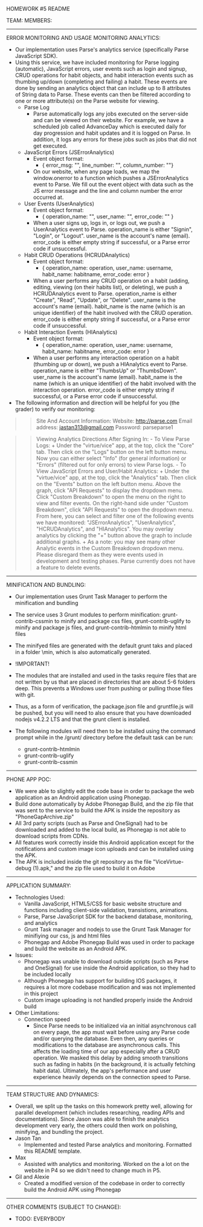 HOMEWORK #5 README

TEAM: 
MEMBERS: 

------------------------------------------------------------------

ERROR MONITORING AND USAGE MONITORING ANALYTICS:
- Our implementation uses Parse's analytics service (specifically Parse JavaScript SDK). 
- Using this service, we have included monitoring for Parse logging (automatic), JavaScript errors, user events such as login and signup, CRUD operations for habit objects, and habit interaction events such as thumbing up/down (completing and failing) a habit. These events are done by sending an analytics object that can include up to 8 attributes of String data to Parse. These events can then be filtered according to one or more attribute(s) on the Parse website for viewing.
	- Parse Log
		- Parse automatically logs any jobs executed on the server-side and can be viewed on their website. For example, we have a scheduled job called AdvanceDay which is executed daily for day progression and habit updates and it is logged on Parse. In addition, it logs any errors for these jobs such as jobs that did not get executed.
	- JavaScript Errors (JSErrorAnalytics)
		- Event object format:
			- { error_msg: "",
                line_number: "",
                column_number: ""}
        - On our website, when any page loads, we map the window.onerror to a function which pushes a JSErrorAnalytics event to Parse. We fill out the event object with data such as the JS error message and the line and column number the error occurred at.
	- User Events (UserAnalytics)
		- Event object format:
			- { operation_name: "",
        		user_name: "",
        		error_code: "" }
       	- When a user signs up, logs in, or logs out, we push a UserAnalytics event to Parse. operation_name is either "Signin", "Login", or "Logout". user_name is the account's name (email). error_code is either empty string if successful, or a Parse error code if unsuccessful.
	- Habit CRUD Operations (HCRUDAnalytics)
		- Event object format:
			- { operation_name: operation,
        		user_name: username,
        		habit_name: habitname,
       			error_code: error }
       	- When a user performs any CRUD operation on a habit (adding, editing, viewing (on their habits list), or deleting), we push a HCRUDAnalytics event to Parse. operation_name is either "Create", "Read", "Update", or "Delete". user_name is the account's name (email). habit_name is the name (which is an unique identifier) of the habit involved with the CRUD operation. error_code is either empty string if successful, or a Parse error code if unsuccessful.
	- Habit Interaction Events (HIAnalytics)
		- Event object format:
			- { operation_name: operation,
        		user_name: username,
        		habit_name: habitname,
       			error_code: error }
		- When a user performs any interaction operation on a habit (thumbing up or down), we push a HIAnalytics event to Parse. operation_name is either "ThumbsUp" or "ThumbsDown". user_name is the account's name (email). habit_name is the name (which is an unique identifier) of the habit involved with the interaction operation. error_code is either empty string if successful, or a Parse error code if unsuccessful.
- The following information and direction will be helpful for you (the grader) to verify our monitoring:

>> Site And Account Information: 
Website: http://parse.com
Email address: jastan313@gmail.com
Password: parseparse1

>> Viewing Analytics Directions After Signing In:
	- To View Parse Logs:
		+ Under the "virtue/vice" app, at the top, click the "Core" tab. Then click on the "Logs" button on the left button menu. Now you can either select "Info" (for general information) or "Errors" (filtered out for only errors) to view Parse logs.
	- To View JavaScript Errors and User/Habit Analytics:
		+ Under the "virtue/vice" app, at the top, click the "Analytics" tab. Then click on the "Events" button on the left button menu. Above the graph, click "API Requests" to display the dropdown menu. Click "Custom Breakdown" to open the menu on the right to view and filter events. On the right-hand side under "Custom Breakdown", click "API Requests" to open the dropdown menu. From here, you can select and filter one of the following events we have monitored: "JSErrorAnalytics", "UserAnalytics", "HCRUDAnalytics", and "HIAnalytics". You may overlay analytics by clicking the "+" button above the graph to include additional graphs.
		+ As a note: you may see many other Analytic events in the Custom Breakdown dropdown menu. Please disregard them as they were events used in development and testing phases. Parse currently does not have a feature to delete events.

------------------------------------------------------------------

MINIFICATION AND BUNDLING:
- Our implementation uses Grunt Task Manager to perform the minification and bundling
- The service uses 3 Grunt modules to perform minification: grunt-contrib-cssmin to minify and package css files, grunt-contrib-uglify to minify and package js files, and grunt-contrib-htmlmin to minify html files
- The minifyed files are generated with the default grunt taks and placed in a folder \min, which is also automatically generated.

- !IMPORTANT! 
- The modules that are installed and used in the tasks require files that are not written by us that are placed in directories that are about 5-6 folders deep. This prevents a Windows user from pushing or pulling those files with git. 
- Thus, as a form of verification, the package.json file and gruntfile.js will be pushed, but you will need to also ensure that you have downloaded nodejs v4.2.2 LTS and that the grunt client is installed.
- The following modules will need then to be installed using the command prompt while in the /grunt/ directory before the default task can be run:
	- grunt-contrib-htmlmin
	- grunt-contrib-uglify
	- grunt-contrib-cssmin

------------------------------------------------------------------

PHONE APP POC:
- We were able to slightly edit the code base in order to package the web application as an Android application using Phonegap.
- Build done automatically by Adobe Phonegap Build, and the zip file that was sent to the service to build the APK is inside the repository as "PhoneGapArchive.zip"
- All 3rd party scripts (such as Parse and OneSignal) had to be downloaded and added to the local build, as Phonegap is not able to download scripts from CDNs.
- All features work correctly inside this Android application except for the notifications and custom image icon uploads and can be installed using the APK.
- The APK is included inside the git repository as the file "ViceVirtue-debug (1).apk," and the zip file used to build it on Adobe

------------------------------------------------------------------

APPLICATION SUMMARY:
- Technologies Used:
	- Vanilla JavaScript, HTML5/CSS for basic website structure and functions including client-side validation, transistions, animations.
	- Parse, Parse JavaScript SDK for the backend database, monitoring, and analytics
	- Grunt Task manager and nodejs to use the Grunt Task Manager for minifiying our css, js and html files
	- Phonegap and Adobe Phonegap Build was used in order to package and build the website as an Android APK.
- Issues:
	- Phonegap was unable to download outside scripts (such as Parse and OneSignal) for use inside the Android application, so they had to be included locally
	- Although Phonegap has support for building IOS packages, it requires a lot more codebase modification and was not implemented in this project
	- Custom image uploading is not handled properly inside the Android build
- Other Limitations:
	- Connection speed
		- Since Parse needs to be initialized via an initial asynchronous call on every page, the app must wait before using any Parse code and/or querying the database. Even then, any queries or modifications to the database are asynchronous calls. This affects the loading time of our app especially after a CRUD operation. We masked this delay by adding smooth transitions such as fading in habits (in the background, it is actually fetching habit data). Ultimately, the app's performance and user experience heavily depends on the connection speed to Parse.

------------------------------------------------------------------

TEAM STRUCTURE AND DYNAMICS:
- Overall, we split up the tasks on this homework pretty well, allowing for parallel development (which includes researching, reading APIs and documentations). Since Jason was able to finish the analytics development very early, the others could then work on polishing, minifying, and bundling the project.
- Jason Tan
	- Implemented and tested Parse analytics and monitoring. Formatted this README template.
- Max
	- Assisted with analytics and monitoring. Worked on the a lot on the website in P4 so we didn't need to change much in P5. 
- Gil and Alexie
	- Created a modified version of the codebase in order to correctly build the Android APK using Phonegap


------------------------------------------------------------------

OTHER COMMENTS (SUBJECT TO CHANGE):
- TODO: EVERYBODY
